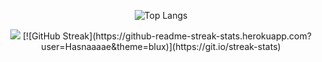 <div align="center">

![Top Langs](https://github-readme-stats.vercel.app/api/top-langs/?username=Hasnaaaae&langs_count=12)
</div>
<div align="center">
<img  src="https://github-readme-streak-stats.herokuapp.com?user=Hasnaaaae&theme=whatsapp-dark2&hide_border=true&border_radius=16&card_width=800"/>
  [![GitHub Streak](https://github-readme-streak-stats.herokuapp.com?user=Hasnaaaae&theme=blux)](https://git.io/streak-stats)
</div>

